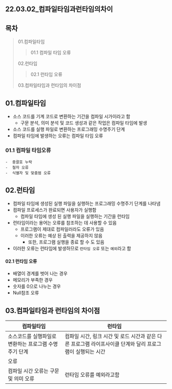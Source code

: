 ## 22.03.02_컴파일타임과런타임의차이

## 목차

> 01.컴파일타임
>
> > 01.1 컴파일 타임 오류
>
> 02.런타임
>
> > 02.1 런타임 오류
>
> 03.컴파일타임과 런타임의 차이점

## 01.컴파일타임

- 소스 코드를 기계 코드로 변환하는 기간을 컴파일 시가이라고 함
  - 구문 분석, 의미 분석 및 코드 생성과 같은 작업은 컴파일 타임에 발생
- 소스 코드를 실행 파일로 변환하는 프로그래밍 수명주기 단계
- 컴파일 타임에 발생하는 오류는 컴파일 타임 오류

### 01.1 컴파일 타임오류

	-  중괄호 누락
	-  철자 오류
	-  식별자 및 맞춤범 오류 

## 02.런타임

- 컴파일 타임에 생성된 실행 파일을 실행하는 프로그래밍 수명주기 단계를 나타냄
- 컴파일 프로세스가 완료되면 사용자가 실행함
  - 컴파일 타임에 생성 된 실행 파일을 실행하는 기간을 런타임
- 런타임이라는 용어는 오류를 참조하는 데 사용할 수 있음
  - 프로그램이 제대로 컴파일러라도 오류가 있음
  - 이러한 오류는 예상 된 출력을 제공하지 않음
    - 또한, 프로그램 실행을 종료 할 수 도 있음
- 이러한 오류는 런타임에 발생하므로 `런타임 오류` 또는 `예외`라고 함

#### 02.1 런타임 오류 

- 배열이 경계를 벗어 나는 경우
- 메모리가 부족한 경우 
- 숫자를 0으로 나누는 경우
-  Null참조 오류

## 03.컴파일타임과 런타임의 차이점

| 컴파일타임                                            | 런타임                                                       |
| ----------------------------------------------------- | ------------------------------------------------------------ |
| 소스코드를 실행파일로 변환하는 프로그램 수명주기 단계 | 컴파일 시간, 링크 시간 및 로드 시간과 같은 다른 프로그램 라이프사이클 단계와 달리 프로그램이 실행되는 시간 |
| 오류                                                  |                                                              |
| 컴파일 시간 오류는 구문 및 의미 오류                  | 런타임 오류를 예외라고함                                     |



